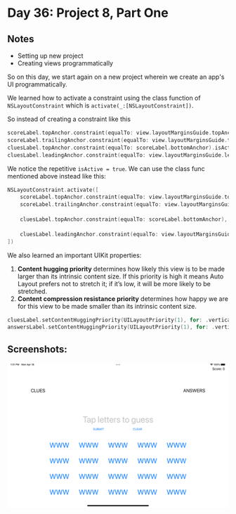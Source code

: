 # Day 36: Project 8, Part One

## Notes

- Setting up new project
- Creating views programmatically


So on this day, we start again on a new project wherein we create an app's UI programmatically.

We learned how to activate a constraint using the class function of `NSLayoutConstraint` which is `activate(_:[NSLayoutConstraint])`.

So instead of creating a constraint like this

```swift
scoreLabel.topAnchor.constraint(equalTo: view.layoutMarginsGuide.topAnchor).isActive = true
scoreLabel.trailingAnchor.constraint(equalTo: view.layoutMarginsGuide.trailingAnchor).isActive = true
cluesLabel.topAnchor.constraint(equalTo: scoreLabel.bottomAnchor).isActive = true
cluesLabel.leadingAnchor.constraint(equalTo: view.layoutMarginsGuide.leadingAnchor, constant: 100).isActive = true
```

We notice the repetitive `isActive = true`. We can use the class func mentioned above instead like this:

```swift
NSLayoutConstraint.activate([
    scoreLabel.topAnchor.constraint(equalTo: view.layoutMarginsGuide.topAnchor),
    scoreLabel.trailingAnchor.constraint(equalTo: view.layoutMarginsGuide.trailingAnchor),
    
    cluesLabel.topAnchor.constraint(equalTo: scoreLabel.bottomAnchor),

    cluesLabel.leadingAnchor.constraint(equalTo: view.layoutMarginsGuide.leadingAnchor, constant: 100),
])
```


We also learned an important UIKit properties:

1. **Content hugging priority** determines how likely this view is to be made larger than its intrinsic content size. If this priority is high it means Auto Layout prefers not to stretch it; if it’s low, it will be more likely to be stretched.
2. **Content compression resistance priority** determines how happy we are for this view to be made smaller than its intrinsic content size.

```swift
cluesLabel.setContentHuggingPriority(UILayoutPriority(1), for: .vertical)
answersLabel.setContentHuggingPriority(UILayoutPriority(1), for: .vertical)
```

## Screenshots:
![App-Screenshot](documentation/1.png)

